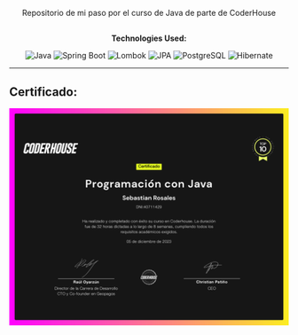 <p align="center">
  Repositorio de mi paso por el curso de Java de parte de CoderHouse
</p>

##

<p align="center">
  <b>Technologies Used:</b>
</p>


<p align="center">
  <img src="https://img.shields.io/badge/Java-007396?style=for-the-badge&logo=java&logoColor=white" alt="Java">
  <img src="https://img.shields.io/badge/Spring%20Boot-6DB33F?style=for-the-badge&logo=spring&logoColor=white" alt="Spring Boot">
  <img src="https://img.shields.io/badge/Lombok-BCD136?style=for-the-badge&logo=lombok&logoColor=white" alt="Lombok">
  <img src="https://img.shields.io/badge/JPA-663399?style=for-the-badge&logo=jpa&logoColor=white" alt="JPA">
  <img src="https://img.shields.io/badge/PostgreSQL-336791?style=for-the-badge&logo=postgresql&logoColor=white" alt="PostgreSQL">
  <img src="https://img.shields.io/badge/Hibernate-59666C?style=for-the-badge&logo=hibernate&logoColor=white" alt="Hibernate">
</p>

___

## Certificado:
![Certified](/images/Certificado/certificado.jpg)

